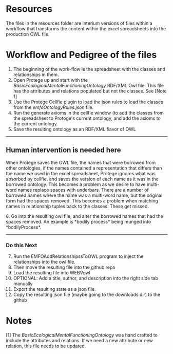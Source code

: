 # Resources

The files in the resources folder are interium versions of files within a workflow
that transforms the content within the excel spreadsheets into the production OWL file. 

# Workflow and Pedigree of the files

 

1. The beginning of the work-flow is the spreadsheet with the classes and relationships in them.
2. Open Protege up and start with the *BasicEcologicalMentalFunctioningOntology* RDF/XML Owl file. This file has the attributes and relations populated but not the classes.  See [Note 1]
3. Use the Protege Cellfie plugin to load the json rules to load the classes from the *emfoOntologyRules.json* file.
4. Run the generate axioms in the cellfie window (to add the classes from the spreadsheet to Protoge's current ontology, and add the axioms to the current ontology.
5. Save the resulting ontology as an RDF/XML flavor of OWL

----------
## Human intervention is needed here ##
<p> When Protege saves the OWL file, the names that were borrowed from other ontologies, if the names contained a representation that differs than the name we used in the excel spreadsheet, Protege ignores what was absorbed by cellfie, and saves the version of each name as it was in the borrowed ontology.  This becomes a problem as we desire to have multi-word names replace spaces with underbars.  There are a number of borrowed names where the name was a multi-word name, but the original form had the spaces removed.  This becomes a problem when matching names in relationship tuples back to the classes.  These get missed. 
<p>
 6. Go into the resulting owl file, and alter the borrowed names that had the spaces removed. An example is *bodily process* being munged into *bodilyProcess*.

----------
### Do this Next ##

 7. Run the EMFOAddRelationshipssToOWL program to inject the relationships into the owl file.
 8. Then move the resulting file into the github repo
 9. Load the resulting file into WEBVowl 
 10. OPTIONAL: Add a title, author, and description into the right side tab manually
 11. Export the resulting state as a json file.
 12. Copy the resulting json file (maybe going to the downloads dir) to the github

# Notes
[1] The *BasicEcologicalMentalFunctioningOntology* was hand crafted to include the attributes and relations.  If we need a new attribute or new relation, this file needs to be updated.
 